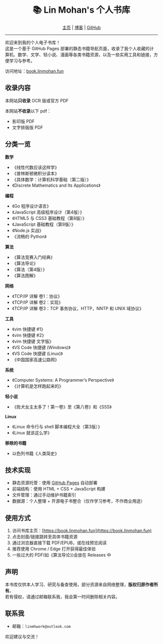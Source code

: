 <div align="center">
  <h1>📚 Lin Mohan's 个人书库</h1>
  <p>
    <a href="https://home.linmohan.fun/" target="_blank" rel="noopener noreferrer">主页</a> |
    <a href="https://linmohan.fun/" target="_blank" rel="noopener noreferrer">博客</a> |
    <a href="https://github.com/LINMOH" target="_blank" rel="noopener noreferrer">GitHub</a>
  </p>
</div>

---

欢迎来到我的个人电子书库！  
这是一个基于 GitHub Pages 部署的静态书籍导航页面，收录了我个人收藏的计算机、数学、文学、轻小说、漫画等各类书籍资源，以及一些实用工具和链接，方便学习与参考。

访问地址：[book.linmohan.fun](https://book.linmohan.fun)

## 收录内容

本网站**只收录** OCR 版或官方 PDF

本网站**不收录**以下 pdf：
- 影印版 PDF
- 文字排版版 PDF

## 分类一览

**数学**

- 《线性代数应该这样学》
- 《普林斯顿微积分读本》
- 《具体数学：计算机科学基础（第二版）》
- 《Discrete Mathematics and Its Applications》

**编程**

- 《Go 程序设计语言》
- 《JavaScript 高级程序设计（第4版）》
- 《HTML5 与 CSS3 基础教程（第8版）》
- 《JavaScript 基础教程（第9版）》
- 《Node.js 实战》
- 《流畅的 Python》

**算法**

- 《算法竞赛入门经典》
- 《算法导论》
- 《算法（第4版）》
- 《算法图解》

**网络**

- 《TCP/IP 详解 卷1：协议》
- 《TCP/IP 详解 卷2：实现》
- 《TCP/IP 详解 卷3：TCP 事务协议，HTTP，NNTP 和 UNIX 域协议》

**工具**

- 《vim 快捷键 #1》
- 《vim 快捷键 #2》
- 《vim 快捷键 文字版》
- 《VS Code 快捷键 (Windows)》
- 《VS Code 快捷键 (Linux)》
- 《中国国家高速公路网》

**系统**

- 《Computer Systems: A Programmer’s Perspective》
- 《计算机是怎样跑起来的》

**轻小说**

- 《败犬女主太多了！第一卷》至《第八卷》和《SSS》

**Linux**

- 《Linux 命令行与 shell 脚本编程大全（第3版）》
- 《Linux 就该这么学》

**移除的书籍**

- 以色列书籍《人类简史》

## 技术实现

- 静态资源托管：使用 [GitHub Pages](https://pages.github.com/) 自动部署  
- 前端结构：使用 HTML + CSS + JavaScript 构建  
- 文件管理：通过手动维护书籍索引
- 数据源：个人整理 + 开源电子书整合（仅作学习参考，不作商业用途）

## 使用方式

1. 访问书库主页：[https://book.linmohan.fun](https://book.linmohan.fun)
2. 点击封面/链接跳转至具体书籍资源
3. 通过浏览器直接下载 PDF/EPUB，或在线预览阅读
4. 推荐使用 Chrome / Edge 打开获得最佳体验
5. 一些过大的 PDF(如《算法导论》)会放在 Releases 中

## 声明

本书库仅供本人学习、研究与备查使用，部分资源来自网络整理，**版权归原作者所有**。  
若有侵权，请通过邮箱联系我，我会第一时间删除相关内容。

## 联系我

- 邮箱：`linmhwork@outlook.com`

欢迎建议与交流！

